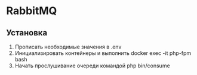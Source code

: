 # RabbitMQ

## Установка

1. Прописать необходимые значения в .env
2. Инициализировать контейнеры и выполнить docker exec -it php-fpm bash
3. Начать прослушивание очереди командой php bin/consume 


